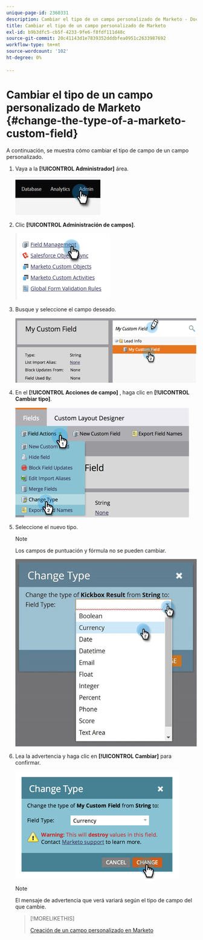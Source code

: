 ```yaml
---
unique-page-id: 2360331
description: Cambiar el tipo de un campo personalizado de Marketo - Documentos de Marketo - Documentación del producto
title: Cambiar el tipo de un campo personalizado de Marketo
exl-id: b9b3dfc5-cb5f-4233-9fe6-f8fdf111d48c
source-git-commit: 20c41143d1e7839352dddbfea0951c2633987692
workflow-type: tm+mt
source-wordcount: '102'
ht-degree: 0%

---
```


# Cambiar el tipo de un campo personalizado de Marketo {#change-the-type-of-a-marketo-custom-field}

A continuación, se muestra cómo cambiar el tipo de campo de un campo personalizado.

1. Vaya a la **[!UICONTROL Administrador]** área.

   ![](assets/change-the-type-of-a-marketo-custom-field-1.png)

1. Clic **[!UICONTROL Administración de campos]**.

   ![](assets/change-the-type-of-a-marketo-custom-field-2.png)

1. Busque y seleccione el campo deseado.

   ![](assets/change-the-type-of-a-marketo-custom-field-3.png)

1. En el **[!UICONTROL Acciones de campo]** , haga clic en **[!UICONTROL Cambiar tipo]**.

   ![](assets/change-the-type-of-a-marketo-custom-field-4.png)

1. Seleccione el nuevo tipo.

   >[!NOTE]
   >
   >Los campos de puntuación y fórmula no se pueden cambiar.

   ![](assets/change-the-type-of-a-marketo-custom-field-5.png)

1. Lea la advertencia y haga clic en **[!UICONTROL Cambiar]** para confirmar.

   ![](assets/change-the-type-of-a-marketo-custom-field-6.png)

   >[!NOTE]
   >
   >El mensaje de advertencia que verá variará según el tipo de campo del que cambie.

   >[!MORELIKETHIS]
   >
   >[Creación de un campo personalizado en Marketo](/help/marketo/product-docs/administration/field-management/create-a-custom-field-in-marketo.md)
